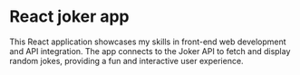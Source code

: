 # React joker app 
This React application showcases my skills in front-end web development and API integration. The app connects to the Joker API to fetch and display random jokes, providing a fun and interactive user experience.